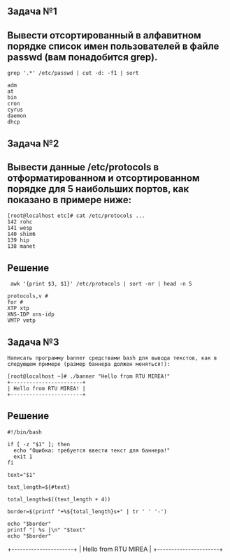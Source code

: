 ## Задача №1
## Вывести отсортированный в алфавитном порядке список имен пользователей в файле passwd (вам понадобится grep).
```grep '.*' /etc/passwd | cut -d: -f1 | sort```
```
adm
at
bin
cron
cyrus
daemon
dhcp
```
## Задача №2
## Вывести данные /etc/protocols в отформатированном и отсортированном порядке для 5 наибольших портов, как показано в примере ниже:
```
[root@localhost etc]# cat /etc/protocols ...
142 rohc
141 wesp
140 shim6
139 hip
138 manet
```
## Решение
``` awk '{print $3, $1}' /etc/protocols | sort -nr | head -n 5```
```
protocols,v #
for #
XTP xtp
XNS-IDP xns-idp
VMTP vmtp
```
## Задача №3
```Написать программу banner средствами bash для вывода текстов, как в следующем примере (размер баннера должен меняться!):```
```
[root@localhost ~]# ./banner "Hello from RTU MIREA!"
+-----------------------+
| Hello from RTU MIREA! |
+-----------------------+
```
## Решение 
```
#!/bin/bash

if [ -z "$1" ]; then
  echo "Ошибка: требуется ввести текст для баннера!"
  exit 1
fi

text="$1"

text_length=${#text}

total_length=$((text_length + 4))

border=$(printf "+%${total_length}s+" | tr ' ' '-')

echo "$border"
printf "| %s |\n" "$text"
echo "$border"
```
+----------------------+
| Hello from RTU MIREA |
+----------------------+
```




















